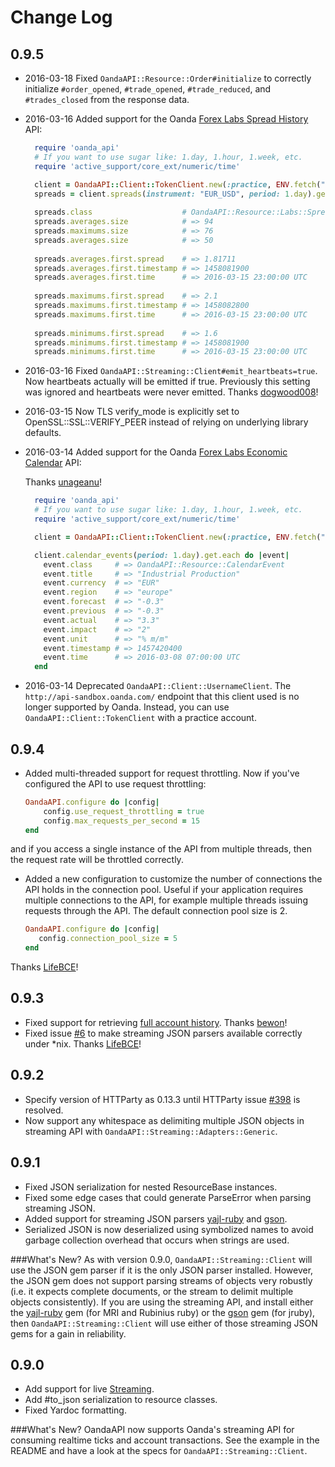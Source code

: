 # Change Log

## 0.9.5
* 2016-03-18 Fixed `OandaAPI::Resource::Order#initialize` to correctly initialize `#order_opened`, `#trade_opened`, `#trade_reduced`, and `#trades_closed` from the response data.

* 2016-03-16 Added support for the Oanda [Forex Labs Spread History](http://developer.oanda.com/rest-live/forex-labs/#spreads) API:

   ```ruby
     require 'oanda_api'
     # If you want to use sugar like: 1.day, 1.hour, 1.week, etc.
     require 'active_support/core_ext/numeric/time'
   
     client = OandaAPI::Client::TokenClient.new(:practice, ENV.fetch("OANDA_PRACTICE_TOKEN"))   
     spreads = client.spreads(instrument: "EUR_USD", period: 1.day).get
     
     spreads.class                    # OandaAPI::Resource::Labs::SpreadHistory
     spreads.averages.size            # => 94
     spreads.maximums.size            # => 76
     spreads.averages.size            # => 50
     
     spreads.averages.first.spread    # => 1.81711
     spreads.averages.first.timestamp # => 1458081900
     spreads.averages.first.time      # => 2016-03-15 23:00:00 UTC
     
     spreads.maximums.first.spread    # => 2.1
     spreads.maximums.first.timestamp # => 1458082800
     spreads.maximums.first.time      # => 2016-03-15 23:00:00 UTC
     
     spreads.minimums.first.spread    # => 1.6
     spreads.minimums.first.timestamp # => 1458081900
     spreads.minimums.first.time      # => 2016-03-15 23:00:00 UTC
   ```

* 2016-03-16 Fixed `OandaAPI::Streaming::Client#emit_heartbeats=true`. Now heartbeats actually will be emitted if true. Previously this setting was ignored and heartbeats were never emitted. Thanks [dogwood008](https://github.com/dogwood008)!

* 2016-03-15  Now TLS verify_mode is explicitly set to OpenSSL::SSL::VERIFY_PEER instead of relying on underlying library defaults.

* 2016-03-14  Added support for the Oanda [Forex Labs Economic Calendar](http://developer.oanda.com/rest-live/forex-labs/#calendar) API:

  Thanks [unageanu](https://github.com/unageanu)!

   ```ruby
     require 'oanda_api'
     # If you want to use sugar like: 1.day, 1.hour, 1.week, etc.
     require 'active_support/core_ext/numeric/time'
   
     client = OandaAPI::Client::TokenClient.new(:practice, ENV.fetch("OANDA_PRACTICE_TOKEN"))
   
     client.calendar_events(period: 1.day).get.each do |event|
       event.class     # => OandaAPI::Resource::CalendarEvent
       event.title     # => "Industrial Production"
       event.currency  # => "EUR"
       event.region    # => "europe"
       event.forecast  # => "-0.3"
       event.previous  # => "-0.3"
       event.actual    # => "3.3"
       event.impact    # => "2"
       event.unit      # => "% m/m"
       event.timestamp # => 1457420400
       event.time      # => 2016-03-08 07:00:00 UTC
     end
   ```
     
* 2016-03-14 Deprecated `OandaAPI::Client::UsernameClient`. The `http://api-sandbox.oanda.com/` endpoint that this client used is no longer supported by Oanda. Instead, you can use `OandaAPI::Client::TokenClient` with a practice account.

## 0.9.4

* Added multi-threaded support for request throttling. Now if you've configured the API to use request throttling:

  ```ruby
  OandaAPI.configure do |config|
      config.use_request_throttling = true
      config.max_requests_per_second = 15
  end
  ```
and if you access a single instance of the API from multiple threads, then the request rate will be throttled correctly.

* Added a new configuration to customize the number of connections the API holds in the connection pool. Useful if your application requires multiple connections to the API, for example multiple threads issuing requests through the API. The default connection pool size is 2.

   ```ruby
   OandaAPI.configure do |config|
      config.connection_pool_size = 5
  end
   ```
Thanks [LifeBCE](https://github.com/lifeBCE)!

## 0.9.3

* Fixed support for retrieving [full account history](http://developer.oanda.com/rest-live/transaction-history/#getFullAccountHistory). Thanks [bewon](https://github.com/bewon)!
* Fixed issue [#6](https://github.com/nukeproof/oanda_api/issues/6) to make streaming JSON parsers available correctly under *nix. Thanks [LifeBCE](https://github.com/lifeBCE)!

## 0.9.2

 * Specify version of HTTParty as 0.13.3 until HTTParty issue [#398](https://github.com/jnunemaker/httparty/issues/398) is resolved.
 * Now support any whitespace as delimiting multiple JSON objects in streaming API with `OandaAPI::Streaming::Adapters::Generic`.

## 0.9.1

 * Fixed JSON serialization for nested ResourceBase instances.
 * Fixed some edge cases that could generate ParseError when parsing streaming JSON.
 * Added support for streaming JSON parsers [yajl-ruby](https://github.com/brianmario/yajl-ruby) and [gson](https://github.com/avsej/gson.rb).
 * Serialized JSON is now deserialized using symbolized names to avoid garbage collection overhead that occurs when strings are used.

###What's New?
As with version 0.9.0, `OandaAPI::Streaming::Client` will use the JSON gem parser if it is the only JSON parser installed. However, the JSON gem does not support parsing streams of objects very robustly (i.e. it expects complete documents, or the stream to delimit multiple objects consistently). If you are using the streaming API, and install either the [yajl-ruby](https://github.com/brianmario/yajl-ruby) gem (for MRI and Rubinius ruby) or the [gson](https://github.com/avsej/gson.rb) gem (for jruby), then `OandaAPI::Streaming::Client` will use either of those streaming JSON gems for a gain in reliability.

## 0.9.0

 * Add support for live [Streaming](http://developer.oanda.com/rest-live/streaming/).
 * Add #to_json serialization to resource classes.
 * Fixed Yardoc formatting.

###What's New?
OandaAPI now supports Oanda's streaming API for consuming realtime ticks and account transactions. See the example in the README and have a look at the specs for `OandaAPI::Streaming::Client`.

